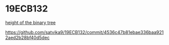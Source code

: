 # 19ECB132
[height of the binary tree](binarytree_2.c)

https://github.com/satvika9/19ECB132/commit/4536c47b81ebae336baa9212aed2b28bf40d5dec
